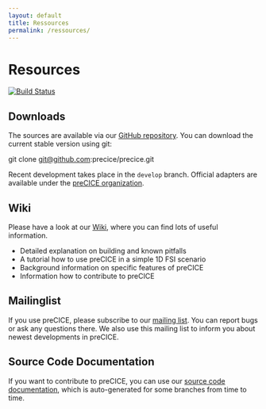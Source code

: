 ```yaml
---
layout: default
title: Ressources
permalink: /ressources/
---
```


# Resources

[![Build Status](https://travis-ci.org/precice/precice.svg?branch=develop)](https://travis-ci.org/precice/precice)

## Downloads
The sources are available via our [GitHub repository](https://github.com/precice/precice). You can download the current stable version using git:

git clone git@github.com:precice/precice.git

Recent development takes place in the ```develop``` branch. Official adapters are available under the [preCICE organization](https://github.com/precice). 

## Wiki
Please have a look at our [Wiki](https://github.com/precice/precice/wiki), where you can find lots of useful information.
+ Detailed explanation on building and known pitfalls
+ A tutorial how to use preCICE in a simple 1D FSI scenario
+ Background information on specific features of preCICE
+ Information how to contribute to preCICE

## Mailinglist
If you use preCICE, please subscribe to our [mailing list](https://mailman.informatik.uni-stuttgart.de/mailman/listinfo/precice). You can report bugs or ask any questions there. We also use this mailing list to inform you about newest developments in preCICE. 

## Source Code Documentation
If you want to contribute to preCICE, you can use our [source code documentation](https://ipvs.informatik.uni-stuttgart.de/sgs/precice/doc/), which is auto-generated for some branches from time to time.


